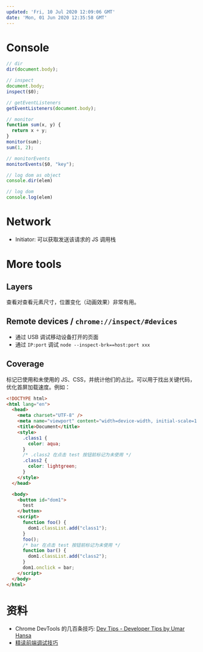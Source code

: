 ```yaml
---
updated: 'Fri, 10 Jul 2020 12:09:06 GMT'
date: 'Mon, 01 Jun 2020 12:35:58 GMT'
---
```


# Console

```js
// dir
dir(document.body);

// inspect
document.body;
inspect($0);

// getEventListeners
getEventListeners(document.body);

// monitor
function sum(x, y) {
  return x + y;
}
monitor(sum);
sum(1, 2);

// monitorEvents
monitorEvents($0, "key");

// log dom as object
console.dir(elem)

// log dom
console.log(elem)
```

# Network

-   Initiator: 可以获取发送该请求的 JS 调用栈

# More tools

## Layers

查看对查看元素尺寸，位置变化（动画效果）非常有用。

## Remote devices / `chrome://inspect/#devices`

-   通过 USB 调试移动设备打开的页面
-   通过 `IP:port` 调试 `node --inspect-brk==host:port xxx`

## Coverage

标记已使用和未使用的 JS、CSS，并统计他们的占比。可以用于找出关键代码，优化首屏加载速度。例如：

```html
<!DOCTYPE html>
<html lang="en">
  <head>
    <meta charset="UTF-8" />
    <meta name="viewport" content="width=device-width, initial-scale=1.0" />
    <title>Document</title>
    <style>
      .class1 {
        color: aqua;
      }
      /* .class2 在点击 test 按钮前标记为未使用 */
      .class2 {
        color: lightgreen;
      }
    </style>
  </head>

  <body>
    <button id="dom1">
      test
    </button>
    <script>
      function foo() {
        dom1.classList.add("class1");
      }
      foo();
      /* bar 在点击 test 按钮前标记为未使用 */
      function bar() {
        dom1.classList.add("class2");
      }
      dom1.onclick = bar;
    </script>
  </body>
</html>
```

# 资料

-   Chrome DevTools 的几百条技巧: [Dev Tips - Developer Tips by Umar Hansa](https://umaar.com/dev-tips/)
-   [精读前端调试技巧](https://github.com/dt-fe/weekly/blob/v2/011.%E7%B2%BE%E8%AF%BB%E5%89%8D%E7%AB%AF%E8%B0%83%E8%AF%95%E6%8A%80%E5%B7%A7.md)
